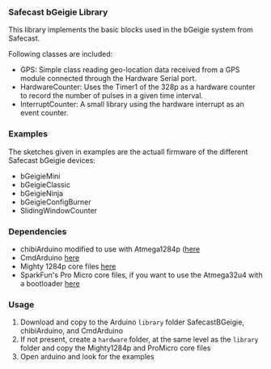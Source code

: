 ### Safecast bGeigie Library

This library implements the basic blocks used in the bGeigie system from Safecast.

Following classes are included:

* GPS: Simple class reading geo-location data received from a GPS module connected through the Hardware Serial port.
* HardwareCounter: Uses the Timer1 of the 328p as a hardware counter to record the number of pulses in a given time interval.
* InterruptCounter: A small library using the hardware interrupt as an event counter.

### Examples

The sketches given in examples are the actuall firmware of the different Safecast bGeigie devices:

* bGeigieMini
* bGeigieClassic
* bGeigieNinja
* bGeigieConfigBurner
* SlidingWindowCounter

### Dependencies

* chibiArduino modified to use with Atmega1284p ([here](https://github.com/fakufaku/chibiArduino)
* CmdArduino [here](https://github.com/fakufaku/CmdArduino)
* Mighty 1284p core files [here](https://github.com/fakufaku/mighty-1284p)
* SparkFun's Pro Micro core files, if you want to use the Atmega32u4 with a bootloader [here](http://dlnmh9ip6v2uc.cloudfront.net/datasheets/Dev/Arduino/Boards/ProMicro-Addon-190612.zip)

### Usage

1. Download and copy to the Arduino `library` folder SafecastBGeigie, chibiArduino, and CmdArduino
2. If not present, create a `hardware` folder, at the same level as the `library` folder and copy the Mighty1284p and ProMicro core files
3. Open arduino and look for the examples